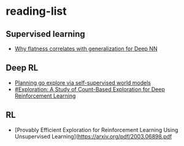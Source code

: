# reading-list

## Supervised learning
* [Why flatness correlates with generalization for Deep NN](https://arxiv.org/pdf/2103.06219.pdf)


## Deep RL
* [Planning go explore via self-supervised world models](https://arxiv.org/pdf/2005.05960.pdf)
* [#Exploration: A Study of Count-Based Exploration for Deep Reinforcement Learning](https://arxiv.org/pdf/1611.04717.pdf)


## RL
* [Provably Efficient Exploration for Reinforcement Learning Using Unsupervised Learning](https://arxiv.org/pdf/2003.06898.pdf

